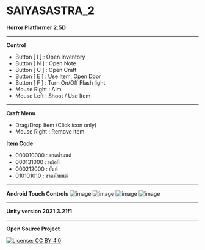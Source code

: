 # SAIYASASTRA_2
**Horror Platformer 2.5D**

--------------------------
**Control**
- Button [ I ] : Open Inventory 
- Button [ N ] : Open Note
- Button [ C ] : Open Craft
- Button [ E ] : Use Item, Open Door
- Button [ F ] : Turn On/Off Flash light
- Mouse Right : Aim
- Mouse Left : Shoot / Use Item
--------------------------------------------
**Craft Menu**
- Drag/Drop Item (Click icon only)
- Mouse Right : Remove Item

**Item Code**
- 000010000 : ขวดน้ำมนต์
- 000131000 : หม้อผี
- 000212000 : ยันต์
- 010101010 : ขวดน้ำมนต์

--------------------------------------------
**Android Touch Controls**
![image](https://user-images.githubusercontent.com/31787868/229347511-19458a20-bbb9-4858-ae42-d36fb240cd73.png)
![image](https://user-images.githubusercontent.com/31787868/229347514-ea448140-9d0b-4bf5-af00-4098a03577b4.png)
![image](https://user-images.githubusercontent.com/31787868/229347519-8efcd8a1-9a0b-4639-b3fd-cf1f417c0287.png)
![image](https://user-images.githubusercontent.com/31787868/229347482-7e13e8ad-d5d5-42bd-936d-c914809d8991.png)

--------------------------------------------
**Unity version 2021.3.21f1**

--------------------------------------------
**Open Source Project**

[![License: CC BY 4.0](https://licensebuttons.net/l/by/4.0/80x15.png)](http://creativecommons.org/licenses/by/4.0/)
